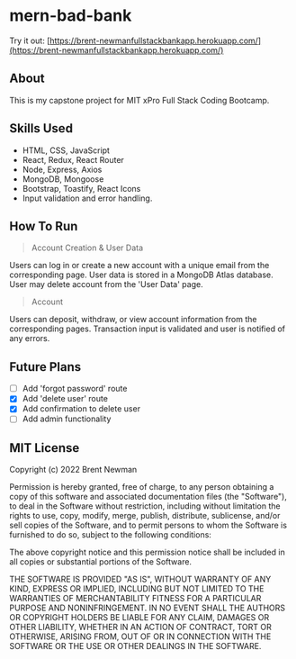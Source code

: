 # mern-bad-bank

Try it out: [https://brent-newmanfullstackbankapp.herokuapp.com/](https://brent-newmanfullstackbankapp.herokuapp.com/)

## About

This is my capstone project for MIT xPro Full Stack Coding Bootcamp.

## Skills Used

<ul>
  <li> HTML, CSS, JavaScript
  <li> React, Redux, React Router
  <li> Node, Express, Axios
  <li> MongoDB, Mongoose
  <li> Bootstrap, Toastify, React Icons
  <li> Input validation and error handling.
</ul>

## How To Run

> Account Creation & User Data

Users can log in or create a new account with a unique email from the corresponding page. User data is stored in a MongoDB Atlas database.
User may delete account from the 'User Data' page.

> Account

Users can deposit, withdraw, or view account information from the corresponding pages. Transaction input is validated and user is notified of any errors.

## Future Plans

-   [ ] Add 'forgot password' route
-   [x] Add 'delete user' route
-   [x] Add confirmation to delete user
-   [ ] Add admin functionality

## MIT License

Copyright (c) 2022 Brent Newman

Permission is hereby granted, free of charge, to any person obtaining a copy of this software and associated documentation files (the "Software"), to deal in the Software without restriction, including without limitation the rights to use, copy, modify, merge, publish, distribute, sublicense, and/or sell copies of the Software, and to permit persons to whom the Software is furnished to do so, subject to the following conditions:

The above copyright notice and this permission notice shall be included in all copies or substantial portions of the Software.

THE SOFTWARE IS PROVIDED "AS IS", WITHOUT WARRANTY OF ANY KIND, EXPRESS OR IMPLIED, INCLUDING BUT NOT LIMITED TO THE WARRANTIES OF MERCHANTABILITY FITNESS FOR A PARTICULAR PURPOSE AND NONINFRINGEMENT. IN NO EVENT SHALL THE AUTHORS OR COPYRIGHT HOLDERS BE LIABLE FOR ANY CLAIM, DAMAGES OR OTHER LIABILITY, WHETHER IN AN ACTION OF CONTRACT, TORT OR OTHERWISE, ARISING FROM, OUT OF OR IN CONNECTION WITH THE SOFTWARE OR THE USE OR OTHER DEALINGS IN THE SOFTWARE.

